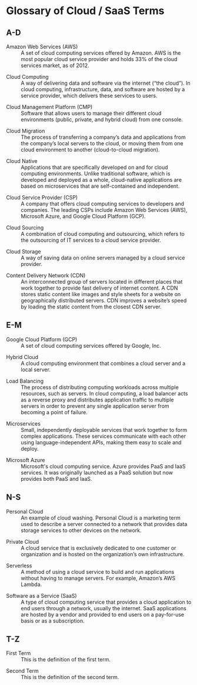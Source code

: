 # Glossary of Cloud / SaaS Terms

## A-D

<dl>
   <dt>Amazon Web Services (AWS)</dt>
   <dd>	A set of cloud computing services offered by Amazon. AWS is the most popular cloud service provider and holds 33% of the cloud services market, as of 2012.
	</dd>
</dl>

<dl>
   <dt>Cloud Computing</dt>
   <dd>	A way of delivering data and software via the internet (“the cloud”). In cloud computing, infrastructure, data, and software are hosted by a service provider, which delivers these services to users.
	</dd>
</dl>

<dl>
  <dt>Cloud Management Platform (CMP)</dt>
  <dd>Software that allows users to manage their different cloud environments (public, private, and hybrid cloud) from one console.</dd>
</dl>

<dl>
  <dt>Cloud Migration</dt>
  <dd>The process of transferring a company’s data and applications from the company’s local servers to the cloud, or moving them from one cloud environment to another (cloud-to-cloud migration).</dd>
</dl>

<dl>
  <dt>Cloud Native</dt>
  <dd>Applications that are specifically developed on and for cloud computing environments. Unlike traditional software, which is developed and deployed as a whole, cloud-native applications are based on microservices that are self-contained and independent.</dd>
</dl>

<dl>
  <dt>Cloud Service Provider (CSP)</dt>
  <dd>A company that offers cloud computing services to developers and companies. The leading CSPs include Amazon Web Services (AWS), Microsoft Azure, and Google Cloud Platform (GCP).</dd>
</dl>

<dl>
  <dt>Cloud Sourcing</dt>
  <dd>A combination of cloud computing and outsourcing, which refers to the outsourcing of IT services to a cloud service provider.</dd>
</dl>

<dl>
  <dt>Cloud Storage</dt>
  <dd>A way of saving data on online servers managed by a cloud service provider.</dd>
</dl>

<dl>
  <dt>Content Delivery Network (CDN)</dt>
  <dd>An interconnected group of servers located in different places that work together to provide fast delivery of internet content. A CDN stores static content like images and style sheets for a website on geographically distributed servers. CDN improves a website’s speed by loading the static content from the closest CDN server.
</dd>
</dl>

## E-M

<dl>
  <dt>Google Cloud Platform (GCP)</dt>
  <dd>A set of cloud computing services offered by Google, Inc.</dd>
</dl>

<dl>
  <dt>Hybrid Cloud</dt>
  <dd>A cloud computing environment that combines a cloud server and a local server.</dd>
</dl>

<dl>
  <dt>Load Balancing </dt>
  <dd>The process of distributing computing workloads across multiple resources, such as servers. In cloud computing, a load balancer acts as a reverse proxy and distributes application traffic to multiple servers in order to prevent any single application server from becoming a point of failure.</dd>
</dl>

<dl>
  <dt>Microservices</dt>
  <dd>Small, independently deployable services that work together to form complex applications. These services communicate with each other using language-independent APIs, making them easy to scale and deploy.</dd>
</dl>

<dl>
  <dt>Microsoft Azure</dt>
  <dd>Microsoft's cloud computing service. Azure provides PaaS and IaaS services. It was originally launched as a PaaS solution but now provides both PaaS and IaaS.</dd>
</dl>

## N-S

<dl>
  <dt>Personal Cloud</dt>
  <dd>An example of cloud washing. Personal Cloud is a marketing term used to describe a server connected to a network that provides data storage services to other devices on the network.</dd>
</dl>

<dl>
  <dt>Private Cloud</dt>
  <dd>A cloud service that is exclusively dedicated to one customer or organization and is hosted on the organization’s own infrastructure.</dd>
</dl>

<dl>
  <dt>Serverless</dt>
  <dd>A method of using a cloud service to build and run applications without having to manage servers. For example, Amazon’s AWS Lambda.</dd>
</dl>

<dl>
  <dt>Software as a Service (SaaS)</dt>
  <dd>A type of cloud computing service that provides a cloud application to end users through a network, usually the internet. SaaS applications are hosted by a vendor and provided to end users on a pay-for-use basis or as a subscription.</dd>
</dl>

## T-Z
<dl>
  <dt>First Term</dt>
  <dd>This is the definition of the first term.</dd>
</dl>

<dl>
  <dt>Second Term</dt>
  <dd>This is the definition of the second term.</dd>
</dl>
